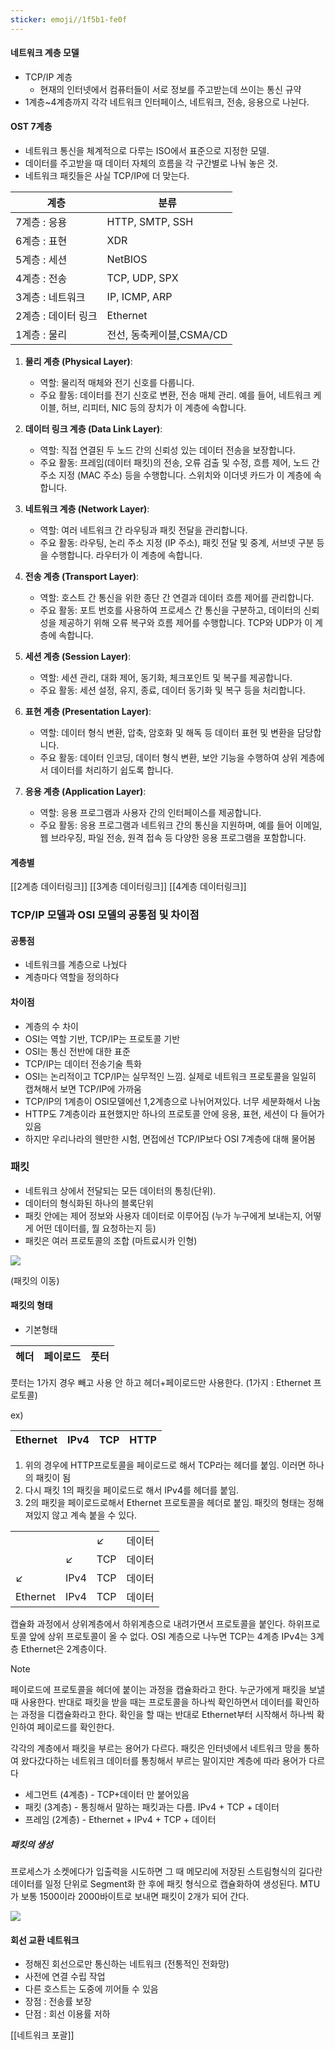 ```yaml
---
sticker: emoji//1f5b1-fe0f
---
```

#### 네트워크 계층 모델 
- TCP/IP 계층
	- 현재의 인터넷에서 컴퓨터들이 서로 정보를 주고받는데 쓰이는 통신 규약
- 1계층~4계층까지 각각 네트워크 인터페이스, 네트워크, 전송, 응용으로 나뉜다.

#### OST 7계층
- 네트워크 통신을 체계적으로 다루는 ISO에서 표준으로 지정한 모델.
- 데이터를 주고받을 때 데이터 자체의 흐름을 각 구간별로 나눠 놓은 것.
- 네트워크 패킷들은 사실 TCP/IP에 더 맞는다.

|계층|분류|
|----|----|
|7계층 : 응용|HTTP, SMTP, SSH|
|6계층 : 표현|XDR|
|5계층 : 세션|NetBIOS|
|4계층 : 전송|TCP, UDP, SPX|
|3계층 : 네트워크|IP, ICMP, ARP|
|2계층 : 데이터 링크|Ethernet|
|1계층 : 물리|전선, 동축케이블,CSMA/CD |

1. **물리 계층 (Physical Layer)**:
    - 역할: 물리적 매체와 전기 신호를 다룹니다.
    - 주요 활동: 데이터를 전기 신호로 변환, 전송 매체 관리. 예를 들어, 네트워크 케이블, 허브, 리피터, NIC 등의 장치가 이 계층에 속합니다.
    
2. **데이터 링크 계층 (Data Link Layer)**:
    - 역할: 직접 연결된 두 노드 간의 신뢰성 있는 데이터 전송을 보장합니다.
    - 주요 활동: 프레임(데이터 패킷)의 전송, 오류 검출 및 수정, 흐름 제어, 노드 간 주소 지정 (MAC 주소) 등을 수행합니다. 스위치와 이더넷 카드가 이 계층에 속합니다.
    
3. **네트워크 계층 (Network Layer)**:
    - 역할: 여러 네트워크 간 라우팅과 패킷 전달을 관리합니다.
    - 주요 활동: 라우팅, 논리 주소 지정 (IP 주소), 패킷 전달 및 중계, 서브넷 구분 등을 수행합니다. 라우터가 이 계층에 속합니다.
    
4. **전송 계층 (Transport Layer)**:
    - 역할: 호스트 간 통신을 위한 종단 간 연결과 데이터 흐름 제어를 관리합니다.
    - 주요 활동: 포트 번호를 사용하여 프로세스 간 통신을 구분하고, 데이터의 신뢰성을 제공하기 위해 오류 복구와 흐름 제어를 수행합니다. TCP와 UDP가 이 계층에 속합니다.
5. **세션 계층 (Session Layer)**:
    - 역할: 세션 관리, 대화 제어, 동기화, 체크포인트 및 복구를 제공합니다.
    - 주요 활동: 세션 설정, 유지, 종료, 데이터 동기화 및 복구 등을 처리합니다.
    
6. **표현 계층 (Presentation Layer)**:
    - 역할: 데이터 형식 변환, 압축, 암호화 및 해독 등 데이터 표현 및 변환을 담당합니다.
    - 주요 활동: 데이터 인코딩, 데이터 형식 변환, 보안 기능을 수행하여 상위 계층에서 데이터를 처리하기 쉽도록 합니다.
    
7. **응용 계층 (Application Layer)**:
    - 역할: 응용 프로그램과 사용자 간의 인터페이스를 제공합니다.
    - 주요 활동: 응용 프로그램과 네트워크 간의 통신을 지원하며, 예를 들어 이메일, 웹 브라우징, 파일 전송, 원격 접속 등 다양한 응용 프로그램을 포함합니다.
    
#### 계층별
[[2계층 데이터링크]]
[[3계층 데이터링크]]
[[4계층 데이터링크]]
### TCP/IP 모델과 OSI 모델의 공통점 및 차이점
#### 공통점
- 네트워크를 계층으로 나눴다
- 계층마다 역할을 정의하다
#### 차이점
- 계층의 수 차이
- OSI는 역할 기반, TCP/IP는 프로토콜 기반
- OSI는 통신 전반에 대한 표준 
- TCP/IP는 데이터 전송기술 특화
- OSI는 논리적이고 TCP/IP는 실무적인 느낌. 실제로 네트워크 프로토콜을 일일히 캡쳐해서 보면 TCP/IP에 가까움
- TCP/IP의 1계층이 OSI모델에선 1,2계층으로 나뉘어져있다. 너무 세분화해서 나눔
- HTTP도 7계층이라 표현했지만 하나의 프로토콜 안에 응용, 표현, 세션이 다 들어가있음
- 하지만 우리나라의 웬만한 시험, 면접에선 TCP/IP보다 OSI 7계층에 대해 물어봄

### 패킷
- 네트워크 상에서 전달되는 모든 데이터의 통칭(단위).
- 데이터의 형식화된 하나의 블록단위
- 패킷 안에는 제어 정보와 사용자 데이터로 이루어짐 (누가 누구에게 보내는지, 어떻게 어떤 데이터를, 뭘 요청하는지 등)
- 패킷은 여러 프로토콜의 조합 (마트료시카 인형)

![](https://i.imgur.com/zZvCFhX.png)

(패킷의 이동)
#### 패킷의 형태

- 기본형태

|헤더|페이로드|풋터|
|----|----|----|

풋터는 1가지 경우 빼고 사용 안 하고 헤더+페이로드만 사용한다. (1가지 : Ethernet 프로토콜)

ex)

|Ethernet|IPv4|TCP|HTTP|
|----|----|----|----|
1. 위의 경우에 HTTP프로토콜을 페이로드로 해서 TCP라는 헤더를 붙임. 이러면 하나의 패킷이 됨
2. 다시 패킷 1의 패킷을 페이로드로 해서 IPv4를 헤더를 붙임.
3. 2의 패킷을 페이로드로해서 Ethernet 프로토콜을 헤더로 붙임. 패킷의 형태는 정해져있지 않고 계속 붙을 수 있다.

|          |      |     |        | 
| -------- | ---- | --- | ------ |
|          |      | ↙   | 데이터 |
|          | ↙    | TCP | 데이터 |
| ↙        | IPv4 | TCP | 데이터 |
| Ethernet | IPv4 | TCP | 데이터 |

캡슐화 과정에서 상위계층에서 하위계층으로 내려가면서 프로토콜을 붙인다. 하위프로토콜 앞에 상위 프로토콜이 올 수 없다. OSI 계층으로 나누면 TCP는 4계층 IPv4는 3계층 Ethernet은 2계층이다.

> [!NOTE]
> 페이로드에 프로토콜을 헤더에 붙이는 과정을 캡슐화라고 한다. 누군가에게 패킷을 보낼 때 사용한다. 반대로 패킷을 받을 때는 프로토콜을 하나씩 확인하면서 데이터를 확인하는 과정을 디캡슐화라고 한다. 확인을 할 때는 반대로 Ethernet부터 시작해서 하나씩 확인하여 페이로드를 확인한다.

각각의 계층에서 패킷을 부르는 용어가 다르다.
패킷은 인터넷에서 네트워크 망을 통하여 왔다갔다하는 네트워크 데이터를 통칭해서 부르는 말이지만 계층에 따라 용어가 다르다
- 세그먼트 (4계층) - TCP+데이터 만 붙어있음
- 패킷 (3계층) - 통칭해서 말하는 패킷과는 다름. IPv4 + TCP + 데이터
- 프레임 (2계층) - Ethernet + IPv4 + TCP + 데이터

##### 패킷의 생성

프로세스가 소켓에다가 입출력을 시도하면 그 때 메모리에 저장된 스트림형식의 길다란 데이터를 일정 단위로  Segment화 한 후에 패킷 형식으로 캡슐화하여 생성된다. MTU가 보통 1500이라 2000바이트로 보내면 패킷이 2개가 되어 간다. 

![](https://i.imgur.com/kmAXXcF.png)

#### 회선 교환 네트워크
- 정해진 회선으로만 통신하는 네트워크 (전통적인 전화망)
- 사전에 연결 수립 작업
- 다른 호스트는 도중에 끼어들 수 있음
- 장점 : 전송률 보장
- 단점 : 회선 이용률 저하 

[[네트워크 포괄]]
